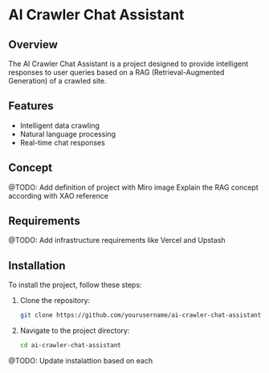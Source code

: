 # AI Crawler Chat Assistant

## Overview
The AI Crawler Chat Assistant is a project designed to provide intelligent responses to user queries based on a RAG (Retrieval-Augmented Generation) of a crawled site.

## Features
- Intelligent data crawling
- Natural language processing
- Real-time chat responses

## Concept
@TODO: Add definition of project with Miro image
Explain the RAG concept according with XAO reference

## Requirements
@TODO: Add infrastructure requirements like Vercel and Upstash

## Installation
To install the project, follow these steps:

1. Clone the repository:
    ```bash
    git clone https://github.com/yourusername/ai-crawler-chat-assistant.git
    ```
2. Navigate to the project directory:
    ```bash
    cd ai-crawler-chat-assistant
    ```

@TODO: Update instalattion based on each 
